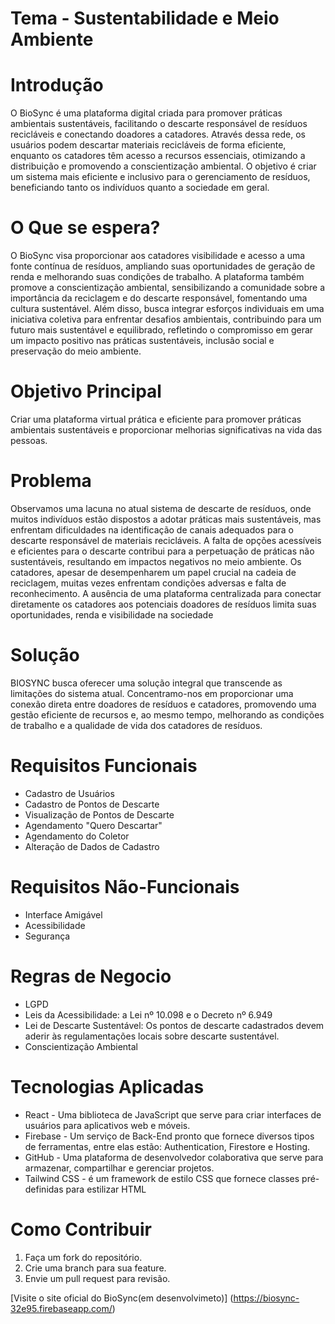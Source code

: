 # Tema - Sustentabilidade e Meio Ambiente

# Introdução

O BioSync é uma plataforma digital criada para promover práticas ambientais sustentáveis, 
facilitando o descarte responsável de resíduos recicláveis e conectando doadores a catadores. 
Através dessa rede, os usuários podem descartar materiais recicláveis de forma eficiente, 
enquanto os catadores têm acesso a recursos essenciais, otimizando a distribuição e promovendo 
a conscientização ambiental. O objetivo é criar um sistema mais eficiente e inclusivo para o
gerenciamento de resíduos, beneficiando tanto os indivíduos quanto a sociedade em geral.

# O Que se espera? 

O BioSync visa proporcionar aos catadores visibilidade e acesso a uma fonte contínua de resíduos, 
ampliando suas oportunidades de geração de renda e melhorando suas condições de trabalho. A plataforma
também promove a conscientização ambiental, sensibilizando a comunidade sobre a importância da reciclagem 
e do descarte responsável, fomentando uma cultura sustentável. Além disso, busca integrar esforços individuais
em uma iniciativa coletiva para enfrentar desafios ambientais, contribuindo para um futuro mais sustentável e equilibrado, 
refletindo o compromisso em gerar um impacto positivo nas práticas sustentáveis, inclusão social e preservação do meio ambiente.

# Objetivo Principal

Criar uma plataforma virtual prática e eficiente para promover práticas ambientais
sustentáveis e proporcionar melhorias significativas na vida das pessoas.

# Problema

Observamos uma lacuna no atual sistema de descarte de resíduos, onde muitos indivíduos
estão dispostos a adotar práticas mais sustentáveis, mas enfrentam dificuldades na identificação
de canais adequados para o descarte responsável de materiais recicláveis.
A falta de opções acessíveis e eficientes para o descarte contribui para a perpetuação de 
práticas não sustentáveis, resultando em impactos negativos no meio ambiente.
Os catadores, apesar de desempenharem um papel crucial na cadeia de reciclagem, muitas
vezes enfrentam condições adversas e falta de reconhecimento.
A ausência de uma plataforma centralizada para conectar diretamente os catadores aos
potenciais doadores de resíduos limita suas oportunidades, renda e visibilidade na sociedade

# Solução

BIOSYNC busca oferecer uma solução integral que transcende as limitações do sistema atual. 
Concentramo-nos em proporcionar uma conexão direta entre doadores de resíduos e catadores,
promovendo uma gestão eficiente de recursos e, ao mesmo tempo, melhorando as condições de 
trabalho e a qualidade de vida dos catadores de resíduos.

# Requisitos Funcionais
 - Cadastro de Usuários
 - Cadastro de Pontos de Descarte
 - Visualização de Pontos de Descarte
 - Agendamento "Quero Descartar"
 - Agendamento do Coletor
 - Alteração de Dados de Cadastro

# Requisitos Não-Funcionais
 - Interface Amigável
 - Acessibilidade
 - Segurança
   
# Regras de Negocio
 - LGPD
 - Leis da Acessibilidade: a Lei nº
10.098 e o Decreto nº 6.949
 - Lei de Descarte Sustentável: Os pontos
de descarte cadastrados devem aderir às
regulamentações locais sobre descarte
sustentável.
 - Conscientização Ambiental

# Tecnologias Aplicadas

 - React - Uma biblioteca de JavaScript que serve para criar interfaces de usuários para aplicativos web e móveis.
 - Firebase - Um serviço de Back-End pronto que fornece diversos tipos de ferramentas, entre elas estão: Authentication, Firestore e Hosting.
 - GitHub - Uma plataforma de desenvolvedor colaborativa que serve para armazenar, compartilhar e gerenciar projetos.
 - Tailwind CSS - é um framework de estilo CSS que fornece classes pré-definidas para estilizar HTML
   
# Como Contribuir
 1. Faça um fork do repositório.
 2. Crie uma branch para sua feature.
 3. Envie um pull request para revisão.

[Visite o site oficial do BioSync(em desenvolvimeto)] (https://biosync-32e95.firebaseapp.com/)

